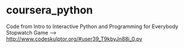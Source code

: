 # coursera_python
Code from Intro to Interactive Python and Programming for Everybody
Stopwatch Game --> http://www.codeskulptor.org/#user39_T9kbyJn88i_0.py
